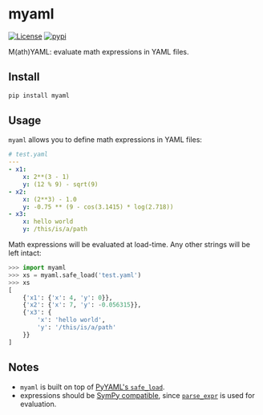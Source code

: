 # myaml

[![License](https://img.shields.io/badge/License-Apache%202.0-blue.svg)](https://github.com/alexandru-dinu/myaml/blob/master/LICENSE)
[![pypi](https://img.shields.io/pypi/v/myaml.svg)](https://pypi.org/project/myaml/)

M(ath)YAML: evaluate math expressions in YAML files.

## Install
```bash
pip install myaml
```

## Usage

`myaml` allows you to define math expressions in YAML files:
```yaml
# test.yaml
---
- x1:
    x: 2**(3 - 1)
    y: (12 % 9) - sqrt(9)
- x2:
    x: (2**3) - 1.0
    y: -0.75 ** (9 - cos(3.1415) * log(2.718))
- x3:
    x: hello world
    y: /this/is/a/path
```

Math expressions will be evaluated at load-time.
Any other strings will be left intact:

```python
>>> import myaml
>>> xs = myaml.safe_load('test.yaml')
>>> xs
[
    {'x1': {'x': 4, 'y': 0}},
    {'x2': {'x': 7, 'y': -0.056315}},
    {'x3': {
        'x': 'hello world',
        'y': '/this/is/a/path'
    }}
]
```

## Notes

- `myaml` is built on top of [PyYAML's `safe_load`](https://pyyaml.org/wiki/PyYAMLDocumentation).
- expressions should be [SymPy compatible](https://docs.sympy.org/latest/tutorial/basic_operations.html), since [`parse_expr`](https://docs.sympy.org/latest/modules/parsing.html#sympy.parsing.sympy_parser.parse_expr) is used for evaluation.